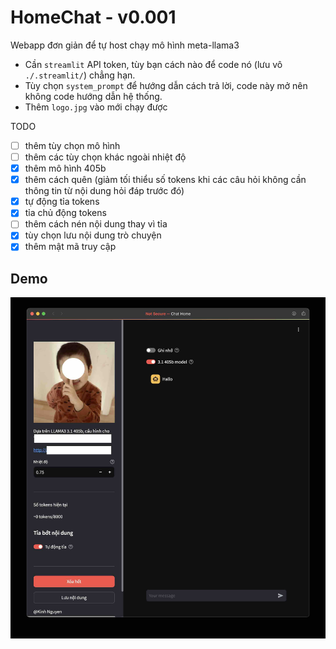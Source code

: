 # HomeChat - v0.001

Webapp đơn giản để tự host chạy mô hình meta-llama3

- Cần `streamlit` API token, tùy bạn cách nào để code nó (lưu vô `./.streamlit/`) chẳng hạn.
- Tùy chọn `system_prompt` để hướng dẫn cách trả lời, code này mở nên không code hướng dẫn hệ thống.
- Thêm `logo.jpg` vào mới chạy được

TODO

- [ ] thêm tùy chọn mô hình
- [ ] thêm các tùy chọn khác ngoài nhiệt độ
- [x] thêm mô hình 405b
- [x] thêm cách quên (giảm tối thiểu số tokens khi các câu hỏi không cần thông tin từ nội dung hỏi đáp trước đó)
- [x] tự động tỉa tokens
- [x] tỉa chủ động tokens
- [ ] thêm cách nén nội dung thay vì tỉa
- [x] tùy chọn lưu nội dung trò chuyện
- [x] thêm mật mã truy cập

## Demo

![Demo v.1](demo.jpg)
